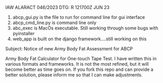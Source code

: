 IAW ALARACT 046/2023
DTG: R 121700Z JUN 23

1. abcp_gui.py is the file to run for command line for gui interface
2. abcp_cmd_line.py is command line only
3. abc_exec is MacOs executable. Still working through some bugs with pyinstaller
4. web_app is built on the django framework....still working on this

Subject: Notice of new Army Body Fat Assessment for ABCP

Army Body Fat Calculator for One-touch Tape Test. I have written this in various formats and frameworks. It is not the most 
refined, but it will become better as time goes on. If you fork this repo and can provide a better solution, please inform 
me so that I can make adjustments.
